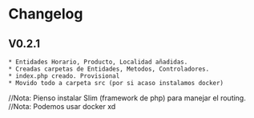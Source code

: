 # Changelog

## V0.2.1
    * Entidades Horario, Producto, Localidad añadidas.
    * Creadas carpetas de Entidades, Metodos, Controladores.
    * index.php creado. Provisional
    * Movido todo a carpeta src (por si acaso instalamos docker)




//Nota: Pienso instalar Slim (framework de php) para manejar el routing.
//Nota: Podemos usar docker xd
